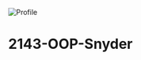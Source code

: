 ![Profile](https://user-images.githubusercontent.com/89422137/130520182-5141b13c-e01e-4018-bc09-0b2286215dfc.jpg)
# 2143-OOP-Snyder
